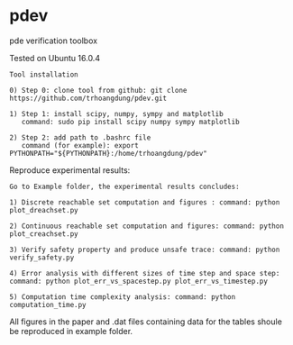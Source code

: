 # pdev
pde verification toolbox

Tested on Ubuntu 16.0.4

    Tool installation

    0) Step 0: clone tool from github: git clone https://github.com/trhoangdung/pdev.git

    1) Step 1: install scipy, numpy, sympy and matplotlib
       command: sudo pip install scipy numpy sympy matplotlib

    2) Step 2: add path to .bashrc file
       command (for example): export PYTHONPATH="${PYTHONPATH}:/home/trhoangdung/pdev"

Reproduce experimental results:

    Go to Example folder, the experimental results concludes:

    1) Discrete reachable set computation and figures : command: python plot_dreachset.py

    2) Continuous reachable set computation and figures: command: python plot_creachset.py

    3) Verify safety property and produce unsafe trace: command: python verify_safety.py

    4) Error analysis with different sizes of time step and space step: command: python plot_err_vs_spacestep.py plot_err_vs_timestep.py

    5) Computation time complexity analysis: command: python computation_time.py


All figures in the paper and .dat files containing data for the tables shoule be reproduced in example folder.
